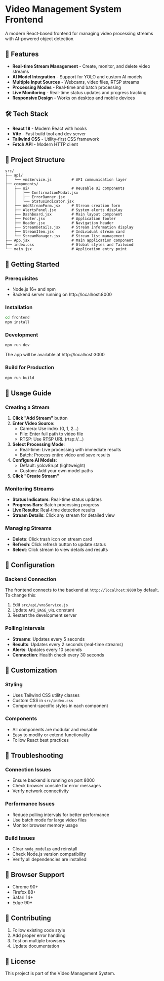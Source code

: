 # Video Management System Frontend

A modern React-based frontend for managing video processing streams with AI-powered object detection.

## 🚀 Features

- **Real-time Stream Management** - Create, monitor, and delete video streams
- **AI Model Integration** - Support for YOLO and custom AI models
- **Multiple Input Sources** - Webcams, video files, RTSP streams
- **Processing Modes** - Real-time and batch processing
- **Live Monitoring** - Real-time status updates and progress tracking
- **Responsive Design** - Works on desktop and mobile devices

## 🛠️ Tech Stack

- **React 18** - Modern React with hooks
- **Vite** - Fast build tool and dev server
- **Tailwind CSS** - Utility-first CSS framework
- **Fetch API** - Modern HTTP client

## 📁 Project Structure

```
src/
├── api/
│   └── vmsService.js         # API communication layer
├── components/
│   ├── ui/                   # Reusable UI components
│   │   ├── ConfirmationModal.jsx
│   │   ├── ErrorBanner.jsx
│   │   └── StatusIndicator.jsx
│   ├── AddStreamForm.jsx     # Stream creation form
│   ├── AlertsPanel.jsx       # System alerts display
│   ├── Dashboard.jsx         # Main layout component
│   ├── Footer.jsx            # Application footer
│   ├── Header.jsx            # Navigation header
│   ├── StreamDetails.jsx     # Stream information display
│   ├── StreamItem.jsx        # Individual stream card
│   └── StreamManager.jsx     # Stream list management
├── App.jsx                   # Main application component
├── index.css                 # Global styles and Tailwind
└── main.jsx                  # Application entry point
```

## 🚀 Getting Started

### Prerequisites
- Node.js 16+ and npm
- Backend server running on http://localhost:8000

### Installation
```bash
cd frontend
npm install
```

### Development
```bash
npm run dev
```
The app will be available at http://localhost:3000

### Build for Production
```bash
npm run build
```

## 🎯 Usage Guide

### Creating a Stream

1. **Click "Add Stream"** button
2. **Enter Video Source**:
   - Camera: Use index (0, 1, 2...)
   - File: Enter full path to video file
   - RTSP: Use RTSP URL (rtsp://...)
3. **Select Processing Mode**:
   - Real-time: Live processing with immediate results
   - Batch: Process entire video and save results
4. **Configure AI Models**:
   - Default: yolov8n.pt (lightweight)
   - Custom: Add your own model paths
5. **Click "Create Stream"**

### Monitoring Streams

- **Status Indicators**: Real-time status updates
- **Progress Bars**: Batch processing progress
- **Live Results**: Real-time detection results
- **Stream Details**: Click any stream for detailed view

### Managing Streams

- **Delete**: Click trash icon on stream card
- **Refresh**: Click refresh button to update status
- **Select**: Click stream to view details and results

## 🔧 Configuration

### Backend Connection
The frontend connects to the backend at `http://localhost:8000` by default. To change this:

1. Edit `src/api/vmsService.js`
2. Update `API_BASE_URL` constant
3. Restart the development server

### Polling Intervals
- **Streams**: Updates every 5 seconds
- **Results**: Updates every 2 seconds (real-time streams)
- **Alerts**: Updates every 10 seconds
- **Connection**: Health check every 30 seconds

## 🎨 Customization

### Styling
- Uses Tailwind CSS utility classes
- Custom CSS in `src/index.css`
- Component-specific styles in each component

### Components
- All components are modular and reusable
- Easy to modify or extend functionality
- Follow React best practices

## 🐛 Troubleshooting

### Connection Issues
- Ensure backend is running on port 8000
- Check browser console for error messages
- Verify network connectivity

### Performance Issues
- Reduce polling intervals for better performance
- Use batch mode for large video files
- Monitor browser memory usage

### Build Issues
- Clear `node_modules` and reinstall
- Check Node.js version compatibility
- Verify all dependencies are installed

## 📱 Browser Support

- Chrome 90+
- Firefox 88+
- Safari 14+
- Edge 90+

## 🤝 Contributing

1. Follow existing code style
2. Add proper error handling
3. Test on multiple browsers
4. Update documentation

## 📄 License

This project is part of the Video Management System.
